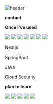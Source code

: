 ![header](https://capsule-render.vercel.app/api?type=rounded&color=timeGradient&text=Welcome%20to%20KingZio's%20GitHub%20👋&animation=twinkling&fontSize=40&fontAlignY=50&fontAlign=50&height=180)

<p><strong>contact</strong></p>

<p><strong>Once I've used</strong></p>
  <div>
    <img src="https://img.shields.io/badge/Python-3776AB?style=for-the-bedge&logo=python&logoColor=white"/>
    <img src="https://img.shields.io/badge/HTML5-E34F26?style=for-the-bedge&logo=html5&logoColor=white"/>
    <img src="https://img.shields.io/badge/CSS3-1572B6?style=for-the-bedge&logo=CSS3&logoColor=white"/>
    <img src="https://img.shields.io/badge/mysql-4479A1?style=for-the-bedge&logo=mysql&logoColor=white"/>
    <img src="https://img.shields.io/badge/C-A8B9CC?style=for-the-bedge&logo=c&logoColor=white"/>
    <img src="https://img.shields.io/badge/JavaScript-F7DF1E?style=for-the-bedge&logo=javascript&logoColor=white"/>
    <img src="https://img.shields.io/badge/React-61DAFB?style=for-the-bedge&logo=React&logoColor=white"/>
    <p>Nextjs </p>
    <p>SpringBoot </p>
    <p>Java </p>
    <p>Cloud Security</p>
  </div>
 
<p><strong>plan to learn</strong></p>
  <div>
    <img src="https://img.shields.io/badge/csharp-512BD4?style=for-the-bedge&logo=csharp&logoColor=white"/>
    <img src="https://img.shields.io/badge/fastapi-009688?style=for-the-bedge&logo=fastapi&logoColor=white"/>
    <img src="https://img.shields.io/badge/docker-2496ED?style=for-the-bedge&logo=docker&logoColor=white"/>
    <img src="https://img.shields.io/badge/C-A8B9CC?style=for-the-bedge&logo=C&logoColor=white"/>
    <img src="https://img.shields.io/badge/C++-4E3188?style=for-the-bedge&logo=Cplusplus&logoColor=white"/>
  </div>

